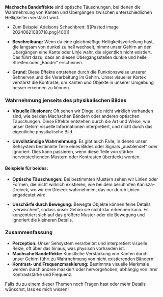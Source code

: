 **Machsche Bandeffekte** sind optische Täuschungen, bei denen die Wahrnehmung von Kanten und Übergängen zwischen unterschiedlichen Helligkeiten verstärkt wird. 
- Zum Beispiel Adelsons Schachbrett:
![[Pasted image 20240621083718.png|400]]

- **Beschreibung:** Wenn du eine gleichmäßige Helligkeitsverteilung hast, die langsam von dunkel zu hell wechselt, nimmt unser Gehirn an den Übergängen eine Kante oder Linie wahr, die eigentlich nicht existiert. Das führt dazu, dass an diesen Übergangsstellen dunkle und helle Streifen oder „Bänder“ erscheinen.
- **Grund:** Diese Effekte entstehen durch die Funktionsweise unserer Sehnerven und die Verarbeitung im Gehirn. Unser visueller Kortex verstärkt die Kontraste, um Kanten und Objekte in unserer Umgebung besser erkennen zu können.
### Wahrnehmung jenseits des physikalischen Bildes

- **Visuelle Illusionen:** Oft sehen wir Dinge, die nicht wirklich vorhanden sind, wie bei den Machschen Bändern oder anderen optischen Täuschungen. Diese Effekte entstehen durch die Art und Weise, wie unser Gehirn visuelle Informationen interpretiert, und nicht durch das eigentliche physikalische Bild.

- **Unvollständige Wahrnehmung:** Es gibt auch Fälle, in denen unser Sehsystem bestimmte Teile eines Bildes oder Signals „ausblendet“ oder ignoriert. Dies kann passieren, wenn diese Teile von stärker hervorstechenden Mustern oder Kontrasten überdeckt werden.

#### Beispiele für beides:
- **Optische Täuschungen:** Bei bestimmten Mustern sehen wir Linien oder Formen, die nicht wirklich existieren, wie bei dem berühmten Kanisza-Dreieck, wo wir ein Dreieck wahrnehmen, das nur durch Linien angedeutet wird.

- **Unschärfe durch Bewegung:** Bewegte Objekte können feine Details „verwischen“, sodass unser Gehirn sie nicht klar erkennen kann. Es konzentriert sich auf das größere Muster oder die Bewegung und ignoriert die kleineren Details.

### Zusammenfassung

- **Perzeption:** Unser Sehsystem verarbeitet und interpretiert visuelle Reize, oft über das hinaus, was physisch vorhanden ist.
- **Machsche Bandeffekte:** Künstliche Verstärkung von Kanten durch unser Gehirn führt zu Wahrnehmung von nicht existierenden Bändern.
- **Kontrast- und Frequenzmaskierung:** Bestimmte visuelle Merkmale werden durch andere maskiert oder hervorgehoben, abhängig von ihrer Kontraststärke und Frequenz.

Falls du zu einem dieser Themen noch Fragen hast oder mehr Details wünschst, lass es mich wissen!